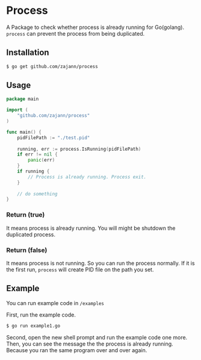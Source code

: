 # Process

A Package to check whether process is already running for Go(golang). `process` can prevent the process from being duplicated.

## Installation

``` bash
$ go get github.com/zajann/process
```

## Usage

``` go
package main

import (
	"github.com/zajann/process"
)

func main() {
    pidFilePath := "./test.pid"
    
    running, err := process.IsRunning(pidFilePath)
    if err != nil {
        panic(err)
    }
    if running {
        // Process is already running. Process exit.
    }
    
    // do something
}
```

### Return (true)

It means process is already running. You will might be shutdown the duplicated process. 

### Return (false)

It means process is not running. So you can run the process normally. If it is the first run, `process` will create PID file on the path you set.

## Example

 You can run example code in `/examples`

First, run the example code.

```bash
$ go run example1.go
```

Second, open the new shell prompt and run the example code one more. Then, you can see the message the the process is already running. Because you ran the same program over and over again.
